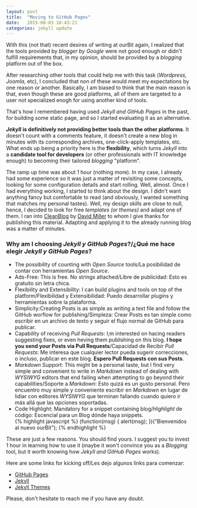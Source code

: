 ```yaml
---
layout: post
title:  "Moving to GitHub Pages"
date:   2015-08-03 18:43:21
categories: jekyll update
---
```


With this (not that) recent desires of writing at ourBit again, I realized that the tools provided by *blogger by Google* were not good enough or didn't fulfill requirements that, in my opinion, should be provided by a *blogging* platform out of the box<!--MORE-->.  

After researching other tools that could help me with this task (*Wordpress, Joomla*, etc), I concluded that non of these would meet my expectations by one reason or another. Basically, I am biased to think that the main reason is that, even though these are good platforms, all of them are targeted to a user not specialized enogh for using another kind of tools.  

That's how I remembered having used *Jekyll and GitHub Pages* in the past, for building some static page, and so I started evaluating it as an alternative.  

***Jekyll*** **is definitively not providing better tools than the other platforms**. It doesn't count with a comments feature, it doesn't create a new blog in minutes with its corresponding archives, one-click-apply templates, etc. What ends up being a priority here is the **flexibility**, which turns *Jekyll* into a **candidate tool for developers** (or other professionals with IT knowledge enough) to becoming their tailored *blogging* "platform".  

The ramp up time was about 1 hour (nothing more). In my case, I already had some experience so it was just a matter of revisiting some concepts, looking for some configuration details and start rolling. Well, almost. Once I had everything working, I started to think about the design. I didn't want anything fancy but comfortable to read (and obviously, I wanted something that matches my personal tastes). Well, my design skills are close to null, hence, I decided to look for free *templates (or themes)* and adapt one of them. I ran into [CleanBlog](https://github.com/IronSummitMedia/startbootstrap-clean-blog) by [David Miller](https://github.com/davidtmiller) to whom I give thanks for publishing this material. Adapting and applying it to the already running blog was a matter of minutes.  

### Why am I choosing *Jekyll y GitHub Pages*?/¿Qué me hace elegir *Jekyll y GitHub Pages*?

- The possibility of counting with *Open Source* tools/La posibilidad de contar con herramientas *Open Source*.
- Ads-Free: This is free. No strings attached/Libre de publicidad: Esto es gratuito sin letra chica.
- Flexibility and Extensibility: I can build plugins and tools on top of the platform/Flexibilidad y Extensibilidad: Puedo desarrollar plugins y herramientas sobre la plataforma.
- Simplicity:Creating Posts is as simple as writing a text file and follow the GitHub worflow for publishing/Simpleza: Crear Posts es tan simple como escribir en un archivo de texto y seguir el flujo normal de GitHub para publicar.
- Capability of receiving *Pull Requests*: I;m interested on hacing readers suggesting fixes, or even heving them publishing on this blog. **I hope you send your Posts via Pull Requests**/Capacidad de Recibir *Pull Requests*: Me interesa que cualquier lector pueda sugerir correcciones, o incluso, publicar en este blog. **Espero Pull Requests con sus Posts**.
- *Markdown* Support: This might be a personal taste, but I find very simple and convenient to write in *Markdown* instead of dealing with *WYSIWYG* editors that end failing when attempting to go beyond their capabilities/Soporte a *Markdown*: Esto quizá es un gusto personal. Pero encuentro muy simple y conveniente escribir en *Markdown* en lugar de lidiar con editores *WYSIWYG* que terminan fallando cuando quiero ir más allá que las opciones soportadas.
- Code Highlight: Mandatory for a snippet containing blog/*Highlight* de código: Escencial para un Blog dónde haya snippets.  
{% highlight javascript %}
(function(msg) {
  alert(msg);
})("Bienvenidos al nuevo ourBit");
{% endhighlight %}

These are just a few reasons. You should find yours. I suggest you to invest 1 hour in learning how to use it (maybe it won't convince you as a *Blogging* tool, but it worth knowing how *Jekyll and GitHub Pages* works).  

Here are some links for kicking off/Les dejo algunos links para comenzar:

- [GitHub Pages](https://pages.github.com/)  
- [Jekyll](http://jekyllrb.com/)  
- [Jekyll Themes](http://jekyllthemes.org/)

Please, don't hesitate to reach me if you have any doubt.  
